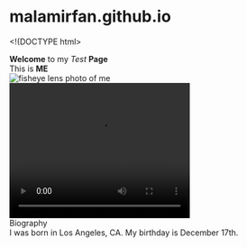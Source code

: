 # malamirfan.github.io
<!(DOCTYPE html>
<div>
  <p>
    <hd1> <strong>Welcome</strong> to my <em>Test</em> <strong>Page</strong>
      <br>
      <hd2> This is <strong>ME</strong>
        <br>
        <img src="[Photo on 9-9-22 at 8 58 AM](https://user-images.githubusercontent.com/113472932/190016226-1106d895-da9d-40db-a08b-91c05a33a598.jpg)" alt="fisheye lens photo of me" />
        <br>
        <video src="Video on 8-23-22 at 2.48 PM.mov" width="320" height="240" controls>
          Video not supported
        </video>
        <br>
        <hd2> Biography </hd2>
        <br>
        <span>I was born in Los Angeles, CA. My birthday is December 17th.</span>
      </p>
    </div>
    
